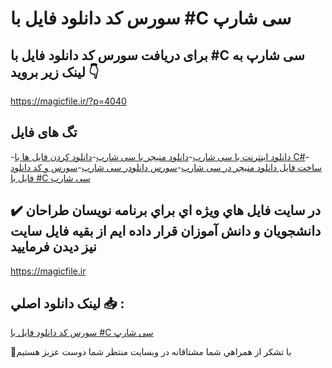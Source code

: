 # سورس کد دانلود فایل با #C سی شارپ

## برای دریافت سورس کد دانلود فایل با #C سی شارپ به لینک زیر بروید 👇

https://magicfile.ir/?p=4040

## تگ های فایل

-[دانلود اینترنت با سی شارپ](https://magicfile.ir/product/%d8%b3%d9%88%d8%b1%d8%b3-%da%a9%d8%af-%d8%af%d8%a7%d9%86%d9%84%d9%88%d8%af-%d9%81%d8%a7%db%8c%d9%84-%d8%a8%d8%a7-c-%d8%b3%db%8c-%d8%b4%d8%a7%d8%b1%d9%be/)-[دانلود منیجر با سی شارپ](https://magicfile.ir/product/%d8%b3%d9%88%d8%b1%d8%b3-%da%a9%d8%af-%d8%af%d8%a7%d9%86%d9%84%d9%88%d8%af-%d9%81%d8%a7%db%8c%d9%84-%d8%a8%d8%a7-c-%d8%b3%db%8c-%d8%b4%d8%a7%d8%b1%d9%be/)-[دانلود کردن فایل ها با C#](https://magicfile.ir/product/%d8%b3%d9%88%d8%b1%d8%b3-%da%a9%d8%af-%d8%af%d8%a7%d9%86%d9%84%d9%88%d8%af-%d9%81%d8%a7%db%8c%d9%84-%d8%a8%d8%a7-c-%d8%b3%db%8c-%d8%b4%d8%a7%d8%b1%d9%be/)-[ساخت فایل دانلود منیجر در سی شارپ](https://magicfile.ir/product/%d8%b3%d9%88%d8%b1%d8%b3-%da%a9%d8%af-%d8%af%d8%a7%d9%86%d9%84%d9%88%d8%af-%d9%81%d8%a7%db%8c%d9%84-%d8%a8%d8%a7-c-%d8%b3%db%8c-%d8%b4%d8%a7%d8%b1%d9%be/)-[سورس دانلودر سی شارپ](https://magicfile.ir/product/%d8%b3%d9%88%d8%b1%d8%b3-%da%a9%d8%af-%d8%af%d8%a7%d9%86%d9%84%d9%88%d8%af-%d9%81%d8%a7%db%8c%d9%84-%d8%a8%d8%a7-c-%d8%b3%db%8c-%d8%b4%d8%a7%d8%b1%d9%be/)-[سورس و کد دانلود فایل با #C سی شارپ](https://magicfile.ir/product/%d8%b3%d9%88%d8%b1%d8%b3-%da%a9%d8%af-%d8%af%d8%a7%d9%86%d9%84%d9%88%d8%af-%d9%81%d8%a7%db%8c%d9%84-%d8%a8%d8%a7-c-%d8%b3%db%8c-%d8%b4%d8%a7%d8%b1%d9%be/)

## ✔️ در سايت فايل هاي ويژه اي براي برنامه نويسان طراحان دانشجويان و دانش آموزان قرار داده ايم از بقيه فايل سايت نيز ديدن فرماييد

https://magicfile.ir


## لينک دانلود اصلي 📥 :

[سورس کد دانلود فایل با #C سی شارپ](https://magicfile.ir/product/%d8%b3%d9%88%d8%b1%d8%b3-%da%a9%d8%af-%d8%af%d8%a7%d9%86%d9%84%d9%88%d8%af-%d9%81%d8%a7%db%8c%d9%84-%d8%a8%d8%a7-c-%d8%b3%db%8c-%d8%b4%d8%a7%d8%b1%d9%be/) 


🙏با تشکر از همراهي شما مشتاقانه در وبسایت منتظر شما دوست عزیز هستیم

